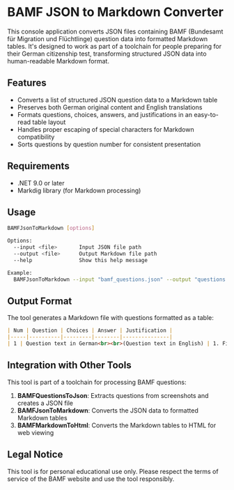 # BAMF JSON to Markdown Converter

This console application converts JSON files containing BAMF (Bundesamt für Migration und Flüchtlinge) question data into formatted Markdown tables. It's designed to work as part of a toolchain for people preparing for their German citizenship test, transforming structured JSON data into human-readable Markdown format.

## Features

- Converts a list of structured JSON question data to a Markdown table
- Preserves both German original content and English translations
- Formats questions, choices, answers, and justifications in an easy-to-read table layout
- Handles proper escaping of special characters for Markdown compatibility
- Sorts questions by question number for consistent presentation

## Requirements

- .NET 9.0 or later
- Markdig library (for Markdown processing)

## Usage

```bash
BAMFJsonToMarkdown [options]

Options:
  --input <file>       Input JSON file path
  --output <file>      Output Markdown file path
  --help               Show this help message

Example:
  BAMFJsonToMarkdown --input "bamf_questions.json" --output "questions.md"
```

## Output Format

The tool generates a Markdown file with questions formatted as a table:

```markdown
| Num | Question | Choices | Answer | Justification |
|-----|----------|---------|--------|---------------|
| 1 | Question text in German<br><br>(Question text in English) | 1. First choice in German<br>   (First choice in English)<br><br>2. Second choice in German<br>   (Second choice in English)<br><br>3. Third choice in German<br>   (Third choice in English)<br><br>4. Fourth choice in German<br>   (Fourth choice in English) | 2 | Explanation of the correct answer |
```

## Integration with Other Tools

This tool is part of a toolchain for processing BAMF questions:

1. **BAMFQuestionsToJson**: Extracts questions from screenshots and creates a JSON file
2. **BAMFJsonToMarkdown**: Converts the JSON data to formatted Markdown tables
3. **BAMFMarkdownToHtml**: Converts the Markdown tables to HTML for web viewing

## Legal Notice

This tool is for personal educational use only. Please respect the terms of service of the BAMF website and use the tool responsibly.
